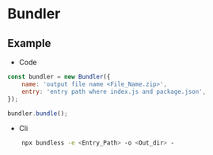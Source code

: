 # Bundler

## Example

- Code
```js
const bundler = new Bundler({
    name: 'output file name <File_Name.zip>',
    entry: 'entry path where index.js and package.json',
});

bundler.bundle();
```

- Cli
```bash
    npx bundless -e <Entry_Path> -o <Out_dir> -
```